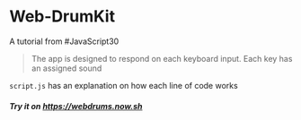 # Web-DrumKit
A tutorial from #JavaScript30
>The app is designed to respond on each keyboard input. Each key has an assigned sound 

`script.js` has an explanation on how each line of code works

##### Try it on https://webdrums.now.sh










